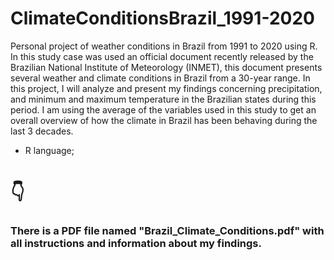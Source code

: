# ClimateConditionsBrazil_1991-2020
Personal project of weather conditions in Brazil from 1991 to 2020 using R. In this study case was used an official document recently released by the Brazilian National Institute of Meteorology (INMET), this document presents several weather and climate conditions in Brazil from a 30-year range. In this project, I will analyze and present my findings concerning precipitation, and minimum and maximum temperature in the Brazilian states during this period. I am using the average of the variables used in this study to get an overall overview of how the climate in Brazil has been behaving during the last 3 decades.

- R language;

<h1>👇</h1>

<h3>There is a PDF file named "Brazil_Climate_Conditions.pdf" with all instructions and information about my findings.</h3>
